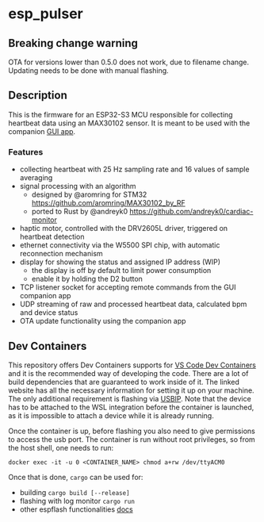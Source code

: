 # esp_pulser

## Breaking change warning

OTA for versions lower than 0.5.0 does not work, due to filename change. Updating needs to be done with manual flashing.

## Description

This is the firmware for an ESP32-S3 MCU responsible for collecting heartbeat data using an MAX30102 sensor. It is meant to be used with the companion [GUI app](https://github.com/krokosik/esp-pulser-gui).

### Features

- collecting heartbeat with 25 Hz sampling rate and 16 values of sample averaging
- signal processing with an algorithm
    - designed by @aromring for STM32 https://github.com/aromring/MAX30102_by_RF
    - ported to Rust by @andreyk0 https://github.com/andreyk0/cardiac-monitor
- haptic motor, controlled with the DRV2605L driver, triggered on heartbeat detection
- ethernet connectivity via the W5500 SPI chip, with automatic reconnection mechanism
- display for showing the status and assigned IP address (WIP)
    - the display is off by default to limit power consumption
    - enable it by holding the D2 button
- TCP listener socket for accepting remote commands from the GUI companion app
- UDP streaming of raw and processed heartbeat data, calculated bpm and device status
- OTA update functionality using the companion app

## Dev Containers
This repository offers Dev Containers supports for [VS Code Dev Containers](https://code.visualstudio.com/docs/remote/containers#_quick-start-open-an-existing-folder-in-a-container) and it is the recommended way of developing the code. There are a lot of build dependencies that are guaranteed to work inside of it. The linked website has all the necessary information for setting it up on your machine. The only additional requirement is flashing via [USBIP](https://github.com/dorssel/usbipd-win). Note that the device has to be attached to the WSL integration before the container is launched, as it is impossible to attach a device while it is already running.

Once the container is up, before flashing you also need to give permissions to access the usb port. The container is run without root privileges, so from the host shell, one needs to run:
```
docker exec -it -u 0 <CONTAINER_NAME> chmod a+rw /dev/ttyACM0
```

Once that is done, `cargo` can be used for:
- building `cargo build [--release]`
- flashing with log monitor `cargo run`
- other espflash functionalities [docs](https://github.com/esp-rs/espflash/tree/main/cargo-espflash) 
